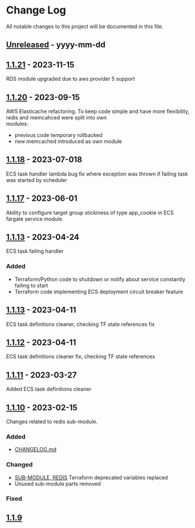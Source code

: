
# Change Log
All notable changes to this project will be documented in this file.

## [Unreleased] - yyyy-mm-dd

## [1.1.21] - 2023-11-15
RDS module upgraded due to aws provider 5 support

## [1.1.20] - 2023-09-15
AWS Elasticache refactoring. To keep code simple and have more flexibility, redis and memcahced were split into own <br> 
modules:
 - previous code temporary rollbacked
 - new memcached introduced as own module

## [1.1.18] - 2023-07-018
ECS task handler lambda bug fix where exception was thrown if failing task was started by scheduler 

## [1.1.17] - 2023-06-01
Ability to configure target group stickiness of type app_cookie in ECS fargate service module.

## [1.1.13] - 2023-04-24
ECS task failing handler

### Added
- Terraform/Python code to shutdown or notify about service constantly failing to start
- Terraform code implementing ECS deployment circuit breaker feature

## [1.1.13] - 2023-04-11
ECS task definitions cleaner, checking TF state references fix

## [1.1.12] - 2023-04-11
ECS task definitions cleaner fix, checking TF state references

## [1.1.11] - 2023-03-27
Added ECS task definitions cleaner

## [1.1.10] - 2023-02-15
Changes related to redis sub-module.

### Added
- [CHANGELOG.md](https://github.com/TeliaSoneraNorge/no-ordering-services-tf-modules/blob/master/CHANGELOG.md)

### Changed
- [SUB-MODULE, REDIS](https://github.com/TeliaSoneraNorge/no-ordering-services-tf-modules/issues/38)
  Terraform deprecated variables replaced
- Unused sub-module parts removed

### Fixed

## [1.1.9]

[unreleased]: https://github.com/TeliaSoneraNorge/no-ordering-services-tf-modules/compare/v1.1.21...master

[1.1.21]: https://github.com/TeliaSoneraNorge/no-ordering-services-tf-modules/compare/v1.1.20...v1.1.21

[1.1.20]: https://github.com/TeliaSoneraNorge/no-ordering-services-tf-modules/compare/v1.1.19...v1.1.20

[1.1.18]: https://github.com/TeliaSoneraNorge/no-ordering-services-tf-modules/compare/v1.1.17...v1.1.18

[1.1.17]: https://github.com/TeliaSoneraNorge/no-ordering-services-tf-modules/compare/v1.1.14...v1.1.17

[1.1.14]: https://github.com/TeliaSoneraNorge/no-ordering-services-tf-modules/compare/v1.1.13...v1.1.14

[1.1.13]: https://github.com/TeliaSoneraNorge/no-ordering-services-tf-modules/compare/v1.1.12...v1.1.13

[1.1.12]: https://github.com/TeliaSoneraNorge/no-ordering-services-tf-modules/compare/v1.1.11...v1.1.12

[1.1.11]: https://github.com/TeliaSoneraNorge/no-ordering-services-tf-modules/compare/v1.1.10...v1.1.11

[1.1.10]: https://github.com/TeliaSoneraNorge/no-ordering-services-tf-modules/compare/v1.1.9...v1.1.10

[1.1.9]: https://github.com/TeliaSoneraNorge/no-ordering-services-tf-modules/compare/v1.1.8...v1.1.9
